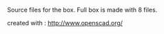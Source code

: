 Source files for the box.
Full box is made with  8 files. 

created with : http://www.openscad.org/
